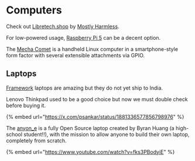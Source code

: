 # Computers

Check out [Libretech.shop](https://libretech.shop/) by [Mostly Harmless](https://mostlyharmless.io/).&#x20;

For low-powered usage, [Raspberry Pi 5](https://www.raspberrypi.com/products/) can be a decent option.

The [Mecha Comet](https://mecha.so/comet) is a handheld Linux computer in a smartphone-style form factor with several extensible attachments via GPIO.

## Laptops

[Framework](https://frame.work/) laptops are amazing but they do not yet ship to India.

Lenovo Thinkpad used to be a good choice but now we must double check before buying it.

{% embed url="https://x.com/psankar/status/1881336577856798976" %}

The [anyon\_e](https://www.byran.ee/posts/creation/) is a fully Open Source laptop created by Byran Huang (a high-school student!!), with the mission to allow anyone to build their own laptop, completely from scratch.

{% embed url="https://www.youtube.com/watch?v=fks3PBodyiE" %}

